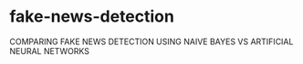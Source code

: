 # fake-news-detection
COMPARING FAKE NEWS DETECTION USING NAIVE BAYES VS ARTIFICIAL NEURAL NETWORKS 
